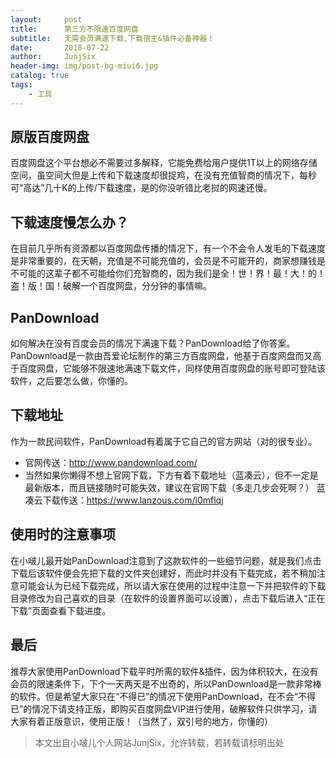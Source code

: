```yaml
---
layout:     post
title:      第三方不限速百度网盘
subtitle:   无需会员满速下载,下载宿主&插件必备神器！
date:       2018-07-22
author:     JunjSix
header-img: img/post-bg-miui6.jpg
catalog: true
tags:
    - 工具
---
```

## 原版百度网盘
百度网盘这个平台想必不需要过多解释，它能免费给用户提供1T以上的网络存储空间，虽空间大但是上传和下载速度却很捉鸡，在没有充值智商的情况下，每秒可“高达”几十K的上传/下载速度，是的你没听错比老挝的网速还慢。
## 下载速度慢怎么办？
在目前几乎所有资源都以百度网盘传播的情况下，有一个不会令人发毛的下载速度是非常重要的，在天朝，充值是不可能充值的，会员是不可能开的，商家想赚钱是不可能的这辈子都不可能给你们充智商的，因为我们是全！世！界！最！大！的！盗！版！国！破解一个百度网盘，分分钟的事情嘛。
## PanDownload
如何解决在没有百度会员的情况下满速下载？PanDownload给了你答案。PanDownload是一款由吾爱论坛制作的第三方百度网盘，他基于百度网盘而又高于百度网盘，它能够不限速地满速下载文件，同样使用百度网盘的账号即可登陆该软件，之后要怎么做，你懂的。
## 下载地址
作为一款民间软件，PanDownload有着属于它自己的官方网站（对的很专业）。
- 官网传送：http://www.pandownload.com/
- 当然如果你懒得不想上官网下载，下方有着下载地址（蓝凑云），但不一定是最新版本，而且链接随时可能失效，建议在官网下载（多走几步会死啊？） 蓝凑云下载传送：https://www.lanzous.com/i0mflqj

## 使用时的注意事项
在小啵儿最开始PanDownload注意到了这款软件的一些细节问题，就是我们点击下载后该软件便会先把下载的文件夹创建好，而此时并没有下载完成，若不稍加注意可能会认为已经下载完成，所以请大家在使用的过程中注意一下并把软件的下载目录修改为自己喜欢的目录（在软件的设置界面可以设置），点击下载后进入“正在下载”页面查看下载进度。

## 最后
推荐大家使用PanDownload下载平时所需的软件&插件，因为体积较大，在没有会员的限速条件下，下个一天两天是不出奇的，所以PanDownload是一款非常棒的软件。但是希望大家只在“不得已”的情况下使用PanDownload，在不会“不得已”的情况下请支持正版，即购买百度网盘VIP进行使用，破解软件只供学习，请大家有着正版意识，使用正版！（当然了，双引号的地方，你懂的）

>本文出自小啵儿个人网站JunjSix，允许转载，若转载请标明出处


